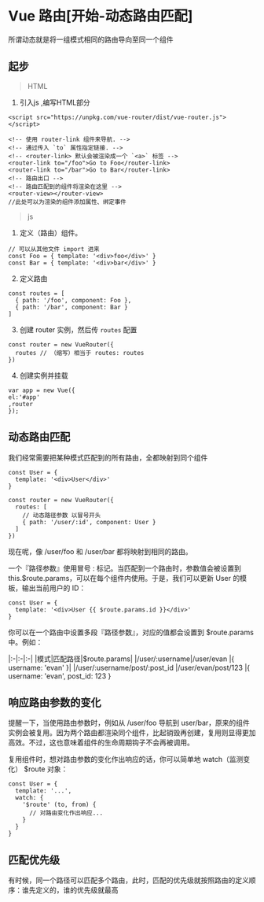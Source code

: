 # Vue 路由[开始-动态路由匹配]

所谓动态就是将一组模式相同的路由导向至同一个组件

## 起步

> HTML

1. 引入js ,编写HTML部分

~~~
<script src="https://unpkg.com/vue-router/dist/vue-router.js"></script>

<!-- 使用 router-link 组件来导航. -->
<!-- 通过传入 `to` 属性指定链接. -->
<!-- <router-link> 默认会被渲染成一个 `<a>` 标签 -->
<router-link to="/foo">Go to Foo</router-link>
<router-link to="/bar">Go to Bar</router-link>
<!-- 路由出口 -->
<!-- 路由匹配到的组件将渲染在这里 -->
<router-view></router-view>
//此处可以为渲染的组件添加属性、绑定事件
~~~

> js

1. 定义（路由）组件。

~~~
// 可以从其他文件 import 进来
const Foo = { template: '<div>foo</div>' }
const Bar = { template: '<div>bar</div>' }
~~~

2. 定义路由

~~~
const routes = [
  { path: '/foo', component: Foo },
  { path: '/bar', component: Bar }
]
~~~

3. 创建 router 实例，然后传 `routes` 配置

~~~
const router = new VueRouter({
  routes // （缩写）相当于 routes: routes
})
~~~

4. 创建实例并挂载

~~~
var app = new Vue({
el:'#app'  
,router
});
~~~



## 动态路由匹配

我们经常需要把某种模式匹配到的所有路由，全都映射到同个组件

~~~
const User = {
  template: '<div>User</div>'
}

const router = new VueRouter({
  routes: [
    // 动态路径参数 以冒号开头
    { path: '/user/:id', component: User }
  ]
})
~~~

现在呢，像 /user/foo 和 /user/bar 都将映射到相同的路由。

一个『路径参数』使用冒号 : 标记。当匹配到一个路由时，参数值会被设置到 this.$route.params，可以在每个组件内使用。于是，我们可以更新 User 的模板，输出当前用户的 ID：

	const User = {
	  template: '<div>User {{ $route.params.id }}</div>'
	}

你可以在一个路由中设置多段『路径参数』，对应的值都会设置到 $route.params 中。例如：

|:-|:-|:-|
|模式|匹配路径|$route.params|
|/user/:username|/user/evan	|{ username: 'evan' }|
|/user/:username/post/:post_id	|/user/evan/post/123	|{ username: 'evan', post_id: 123 }

## 响应路由参数的变化

提醒一下，当使用路由参数时，例如从 /user/foo 导航到 user/bar，原来的组件实例会被复用。因为两个路由都渲染同个组件，比起销毁再创建，复用则显得更加高效。不过，这也意味着组件的生命周期钩子不会再被调用。

复用组件时，想对路由参数的变化作出响应的话，你可以简单地 watch（监测变化） $route 对象：

	const User = {
	  template: '...',
	  watch: {
	    '$route' (to, from) {
	      // 对路由变化作出响应...
	    }
	  }
	}


## 匹配优先级

有时候，同一个路径可以匹配多个路由，此时，匹配的优先级就按照路由的定义顺序：谁先定义的，谁的优先级就最高

